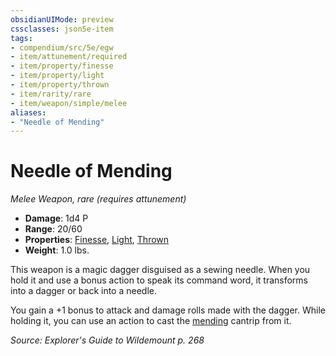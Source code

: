 ```yaml
---
obsidianUIMode: preview
cssclasses: json5e-item
tags:
- compendium/src/5e/egw
- item/attunement/required
- item/property/finesse
- item/property/light
- item/property/thrown
- item/rarity/rare
- item/weapon/simple/melee
aliases: 
- "Needle of Mending"
---
```

# Needle of Mending
*Melee Weapon, rare (requires attunement)*  

- **Damage**: 1d4 P
- **Range**: 20/60
- **Properties**: [Finesse](/Systems/5e/rules/item-properties.md#Finesse), [Light](/Systems/5e/rules/item-properties.md#Light), [Thrown](/Systems/5e/rules/item-properties.md#Thrown)
- **Weight**: 1.0 lbs.

This weapon is a magic dagger disguised as a sewing needle. When you hold it and use a bonus action to speak its command word, it transforms into a dagger or back into a needle.

You gain a +1 bonus to attack and damage rolls made with the dagger. While holding it, you can use an action to cast the [mending](/Systems/5e/spells/mending.md) cantrip from it.

*Source: Explorer's Guide to Wildemount p. 268*